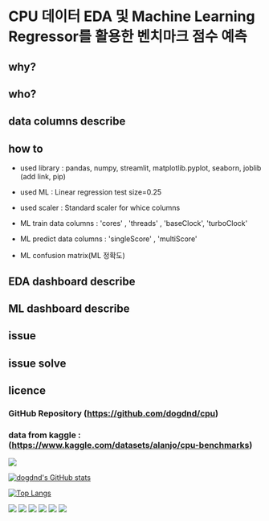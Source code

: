 
# CPU 데이터 EDA 및 Machine Learning Regressor를 활용한 벤치마크 점수 예측


## why?

## who?

## data columns describe

## how to

* used library : pandas, numpy, streamlit, matplotlib.pyplot, seaborn, joblib (add link, pip)

* used ML : Linear regression test size=0.25

* used scaler : Standard scaler for whice columns

* ML train data columns : 'cores' , 'threads' , 'baseClock', 'turboClock'

* ML predict data columns : 'singleScore' , 'multiScore' 

* ML confusion matrix(ML 정확도)

## EDA dashboard describe

## ML dashboard describe

## issue

## issue solve

## licence
### GitHub Repository (https://github.com/dogdnd/cpu)
### data from kaggle : (https://www.kaggle.com/datasets/alanjo/cpu-benchmarks)





<a href="https://hits.seeyoufarm.com"><img src="https://hits.seeyoufarm.com/api/count/incr/badge.svg?url=https%3A%2F%2Fgithub.com%2Fdogdnd&count_bg=%2379C83D&title_bg=%23555555&icon=ko-fi.svg&icon_color=%23FFFFFF&title=visit&edge_flat=false"/></a>


[![dogdnd's GitHub stats](https://github-readme-stats.vercel.app/api?username=dogdnd)](https://github.com/dogdnd/github-readme-stats)



[![Top Langs](https://github-readme-stats.vercel.app/api/top-langs/?username=dogdnd)](https://github.com/dogdnd/github-readme-stats)

<img src="https://img.shields.io/badge/python-3776AB?style=for-the-badge&logo=Python&logoColor=white">

<img src="https://img.shields.io/badge/streamlit-FF4B4B?style=for-the-badge&logo=streamlit&logoColor=white">

<img src="https://img.shields.io/badge/jupyter-F37626?style=for-the-badge&logo=jupyter&logoColor=white">

<img src="https://img.shields.io/badge/data_ai-000000?style=for-the-badge&logo=data.ai&logoColor=white">

<img src="https://img.shields.io/badge/tensorFlow-FF6F00?style=for-the-badge&logo=tensorflow&logoColor=white">

<img src="https://img.shields.io/badge/github-181717?style=for-the-badge&logo=github&logoColor=white">